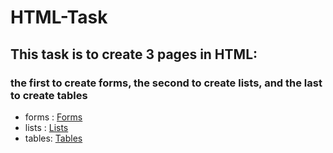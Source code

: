 # HTML-Task
## This task is to create 3 pages in HTML:
### the first to create forms, the second to create lists, and the last to create tables
- forms :    [Forms](file:///C:/onePro/index.html)
- lists :    [Lists](file:///C:/twoPro/index.html)
- tables:    [Tables](file:///C:/threePro/index.html)